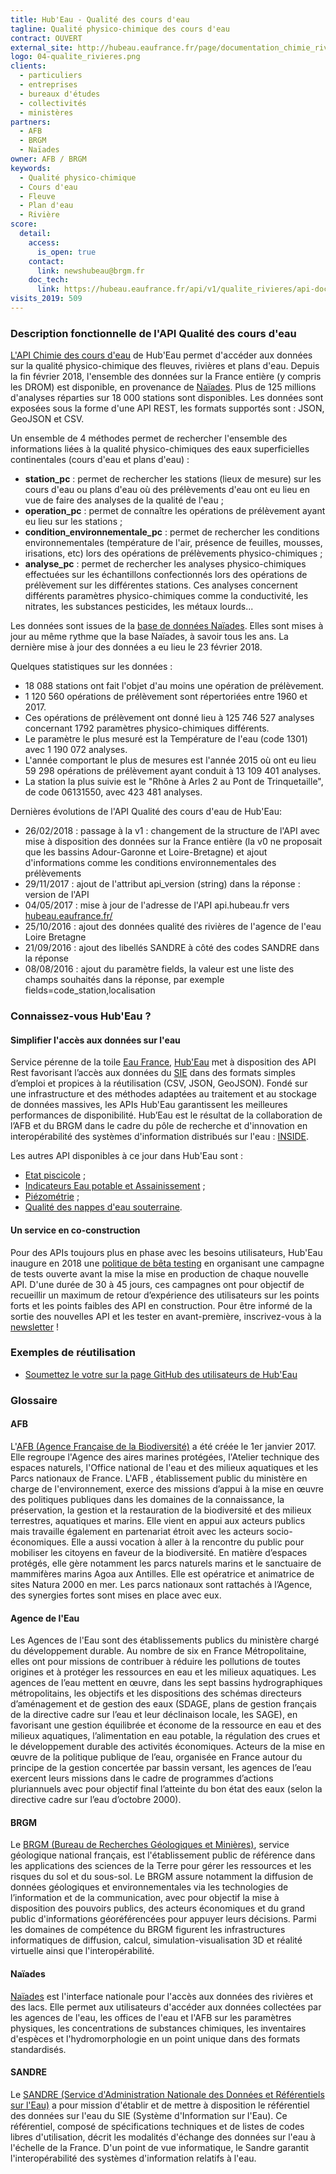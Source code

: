 ```yaml
---
title: Hub'Eau - Qualité des cours d'eau
tagline: Qualité physico-chimique des cours d'eau
contract: OUVERT
external_site: http://hubeau.eaufrance.fr/page/documentation_chimie_riviere
logo: 04-qualite_rivieres.png
clients:
  - particuliers
  - entreprises
  - bureaux d'études
  - collectivités
  - ministères
partners:
  - AFB
  - BRGM
  - Naïades
owner: AFB / BRGM
keywords:
  - Qualité physico-chimique
  - Cours d'eau
  - Fleuve
  - Plan d'eau
  - Rivière
score:
  detail:
    access:
      is_open: true
    contact:
      link: newshubeau@brgm.fr
    doc_tech:
      link: https://hubeau.eaufrance.fr/api/v1/qualite_rivieres/api-docs
visits_2019: 509
---
```


### Description fonctionnelle de l'API Qualité des cours d'eau

[L'API Chimie des cours d'eau](http://hubeau.eaufrance.fr/page/api-qualite-cours-deau) de Hub'Eau permet d'accéder aux données sur la qualité physico-chimique des fleuves, rivières et plans d'eau.
Depuis la fin février 2018, l'ensemble des données sur la France entière (y compris les DROM) est disponible, en provenance de [Naïades](http://naiades.eaufrance.fr/).
Plus de 125 millions d'analyses réparties sur 18 000 stations sont disponibles.
Les données sont exposées sous la forme d'une API REST, les formats supportés sont : JSON, GeoJSON et CSV.

Un ensemble de 4 méthodes permet de rechercher l'ensemble des informations liées à la qualité physico-chimiques des eaux superficielles continentales (cours d'eau et plans d'eau) :

* __station_pc__ : permet de rechercher les stations (lieux de mesure) sur les cours d'eau ou plans d'eau où des prélèvements d'eau ont eu lieu en vue de faire des analyses de la qualité de l'eau ;
* __operation_pc__ : permet de connaître les opérations de prélèvement ayant eu lieu sur les stations ;
* __condition_environnementale_pc__ : permet de rechercher les conditions environnementales (température de l'air, présence de feuilles, mousses, irisations, etc) lors des opérations de prélèvements physico-chimiques ;
* __analyse_pc__ : permet de rechercher les analyses physico-chimiques effectuées sur les échantillons confectionnés lors des opérations de prélèvement sur les différentes stations. Ces analyses concernent différents paramètres physico-chimiques comme la conductivité, les nitrates, les substances pesticides, les métaux lourds...

Les données sont issues de la [base de données Naïades](http://www.naiades.eaufrance.fr/). Elles sont mises à jour au même rythme que la base Naïades, à savoir tous les ans. La dernière mise à jour des données a eu lieu le 23 février 2018.

Quelques statistiques sur les données :

* 18 088 stations ont fait l'objet d'au moins une opération de prélèvement.
* 1 120 560 opérations de prélèvement sont répertoriées entre 1960 et 2017.
* Ces opérations de prélèvement ont donné lieu à 125 746 527 analyses concernant 1792 paramètres physico-chimiques différents.
* Le paramètre le plus mesuré est la Température de l'eau (code 1301) avec 1 190 072 analyses.
* L'année comportant le plus de mesures est l'année 2015 où ont eu lieu 59 298 opérations de prélèvement ayant conduit à 13 109 401 analyses.
* La station la plus suivie est le "Rhône à Arles 2 au Pont de Trinquetaille", de code 06131550, avec 423 481 analyses.

Dernières évolutions de l'API Qualité des cours d'eau de Hub'Eau:

* 26/02/2018 : passage à la v1 : changement de la structure de l'API avec mise à disposition des données sur la France entière (la v0 ne proposait que les bassins Adour-Garonne et Loire-Bretagne) et ajout d'informations comme les conditions environnementales des prélèvements
* 29/11/2017 : ajout de l'attribut api_version (string) dans la réponse : version de l'API
* 04/05/2017 : mise à jour de l'adresse de l'API api.hubeau.fr vers [hubeau.eaufrance.fr/](http://hubeau.eaufrance.fr/)
* 25/10/2016 : ajout des données qualité des rivières de l'agence de l'eau Loire Bretagne
* 21/09/2016 : ajout des libellés SANDRE à côté des codes SANDRE dans la réponse
* 08/08/2016 : ajout du paramètre fields, la valeur est une liste des champs souhaités dans la réponse, par exemple fields=code_station,localisation

### Connaissez-vous Hub'Eau ?

#### Simplifier l'accès aux données sur l'eau
Service pérenne de la toile [Eau France](https://www.eaufrance.fr), [Hub'Eau](https://hubeau.eaufrance.fr/) met à disposition des API Rest favorisant l’accès aux données du [SIE](https://www.eaufrance.fr/donnees) dans des formats simples d’emploi et propices à la réutilisation (CSV, JSON, GeoJSON).
Fondé sur une infrastructure et des méthodes adaptées au traitement et au stockage de données massives, les APIs Hub'Eau garantissent les meilleures performances de disponibilité.
Hub’Eau est le résultat de la collaboration de l’AFB et du BRGM dans le cadre du pôle de recherche et d'innovation en interopérabilité des systèmes d'information distribués sur l'eau : [INSIDE](http://www.pole-inside.fr/fr).  

Les autres API disponibles à ce jour dans Hub'Eau sont :

* [Etat piscicole](/api/api_hubeau_poissons.html) ;
* [Indicateurs Eau potable et Assainissement](/api/api_hubeau_indic_EP_Asst.html) ;
* [Piézométrie](/api/api_hubeau_piezometrie.html) ;
* [Qualité des nappes d'eau souterraine](/api/api_hubeau_qualite_nappes_eau_sout.html).

#### Un service en co-construction
Pour des APIs toujours plus en phase avec les besoins utilisateurs, Hub'Eau inaugure en 2018 une [politique de bêta testing](https://hubeau.eaufrance.fr/page/apis-version-beta) en organisant une campagne de tests ouverte avant la mise la mise en production de chaque nouvelle API.
D'une durée de 30 à 45 jours, ces campagnes ont pour objectif de recueillir un maximum de retour d’expérience des utilisateurs sur les points forts et les points faibles des API en construction.
Pour être informé de la sortie des nouvelles API et les tester en avant-première, inscrivez-vous à la [newsletter](https://hubeau.eaufrance.fr/page/news-letter-hubeau) !

### Exemples de réutilisation

* [Soumettez le votre sur la page GitHub des utilisateurs de Hub'Eau](https://github.com/BRGM/hubeau)

### Glossaire

#### AFB
L'[AFB (Agence Française de la Biodiversité)](http://www.afbiodiversite.fr/) a été créée le 1er janvier 2017. Elle regroupe l'Agence des aires marines protégées, l'Atelier technique des espaces naturels, l'Office national de l'eau et des milieux aquatiques et les Parcs nationaux de France. L'AFB , établissement public du ministère en charge de l'environnement, exerce des missions d’appui à la mise en œuvre des politiques publiques dans les domaines de la connaissance, la préservation, la gestion et la restauration de la biodiversité et des milieux terrestres, aquatiques et marins. Elle vient en appui aux acteurs publics mais travaille également en partenariat étroit avec les acteurs socio-économiques. Elle a aussi vocation à aller à la rencontre du public pour mobiliser les citoyens en faveur de la biodiversité. En matière d’espaces protégés, elle gère notamment les parcs naturels marins et le sanctuaire de mammifères marins Agoa aux Antilles. Elle est opératrice et animatrice de sites Natura 2000 en mer. Les parcs nationaux sont rattachés à l’Agence, des synergies fortes sont mises en place avec eux.

#### Agence de l'Eau
Les Agences de l'Eau sont des établissements publics du ministère chargé du développement durable. Au nombre de six en France Métropolitaine, elles ont pour missions de contribuer à réduire les pollutions de toutes origines et à protéger les ressources en eau et les milieux aquatiques. Les agences de l’eau mettent en œuvre, dans les sept bassins hydrographiques métropolitains, les objectifs et les dispositions des schémas directeurs d’aménagement et de gestion des eaux (SDAGE, plans de gestion français de la directive cadre sur l’eau et leur déclinaison locale, les SAGE), en favorisant une gestion équilibrée et économe de la ressource en eau et des milieux aquatiques, l’alimentation en eau potable, la régulation des crues et le développement durable des activités économiques. Acteurs de la mise en œuvre de la politique publique de l’eau, organisée en France autour du principe de la gestion concertée par bassin versant, les agences de l’eau exercent leurs missions dans le cadre de programmes d’actions pluriannuels avec pour objectif final l’atteinte du bon état des eaux (selon la directive cadre sur l’eau d’octobre 2000).

#### BRGM
Le [BRGM (Bureau de Recherches Géologiques et Minières)](http://www.brgm.fr/), service géologique national français, est l'établissement public de référence dans les applications des sciences de la Terre pour gérer les ressources et les risques du sol et du sous-sol. Le BRGM assure notamment la diffusion de données géologiques et environnementales via les technologies de l’information et de la communication, avec pour objectif la mise à disposition des pouvoirs publics, des acteurs économiques et du grand public d'informations géoréférencées pour appuyer leurs décisions. Parmi les domaines de compétence du BRGM figurent les infrastructures informatiques de diffusion, calcul, simulation-visualisation 3D et réalité virtuelle ainsi que l'interopérabilité.

#### Naïades
[Naïades](http://www.naiades.eaufrance.fr/) est l'interface nationale pour l'accès aux données des rivières et des lacs. Elle permet aux utilisateurs d'accéder aux données collectées par les agences de l'eau, les offices de l'eau et l'AFB sur les paramètres physiques, les concentrations de substances chimiques, les inventaires d'espèces et l'hydromorphologie en un point unique dans des formats standardisés.

#### SANDRE
Le [SANDRE (Service d'Administration Nationale des Données et Référentiels sur l'Eau)](http://www.sandre.eaufrance.fr/) a pour mission d'établir et de mettre à disposition le référentiel des données sur l'eau du SIE (Système d'Information sur l'Eau). Ce référentiel, composé de spécifications techniques et de listes de codes libres d'utilisation, décrit les modalités d'échange des données sur l'eau à l'échelle de la France. D'un point de vue informatique, le Sandre garantit l'interopérabilité des systèmes d'information relatifs à l'eau.
